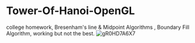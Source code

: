 # Tower-Of-Hanoi-OpenGL
college homework, Bresenham's line &amp; Midpoint Algorithms , Boundary Fill Algorithm, working but not the best.
![gR0HD7A6X7](https://user-images.githubusercontent.com/31711344/143453508-d0b7ef4c-c034-4e75-a7cb-a49a41d31ea8.gif)
